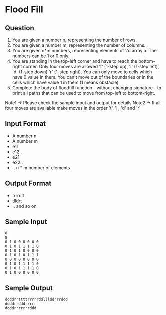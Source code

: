 # Flood Fill

## Question

1. You are given a number n, representing the number of rows.
2. You are given a number m, representing the number of columns.
3. You are given n*m numbers, representing elements of 2d array a. The numbers can be 1 or 0 only.
4. You are standing in the top-left corner and have to reach the bottom-right corner. 
Only four moves are allowed 't' (1-step up), 'l' (1-step left), 'd' (1-step down) 'r' (1-step right). You can only move to cells which have 0 value in them. You can't move out of the boundaries or in the cells which have value 1 in them (1 means obstacle)
5. Complete the body of floodfill function - without changing signature - to print all paths that can be used to move from top-left to bottom-right.

Note1 -> Please check the sample input and output for details
Note2 -> If all four moves are available make moves in the order 't', 'l', 'd' and 'r'

## Input Format

- A number n
- A number m
- e11
- e12..
- e21
- e22..
- .. n * m number of elements

## Output Format

- trrrdlt
- tlldrt
- .. and so on

## Sample Input
```
8
8
0 1 0 0 0 0 0 0
0 1 0 1 1 1 1 0
0 1 0 1 0 0 0 0
0 1 0 1 0 1 1 1
0 0 0 0 0 0 0 0
0 1 0 1 1 1 1 0
0 1 0 1 1 1 1 0
0 1 0 0 0 0 0 0
```

## Sample Output
```
ddddrrttttrrrrrddlllddrrrddd
ddddrrdddrrrrr
ddddrrrrrrrddd
```